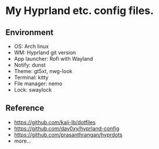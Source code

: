 # My Hyprland etc. config files.

## Environment

* OS: Arch linux
* WM: Hyprland git version
* App launcher: Rofi with Wayland
* Notify: dunst
* Theme: gt5xt, nwg-look
* Terminal: kitty
* File manager: nemo
* Lock: swaylock

## Reference

* https://github.com/kaii-lb/dotfiles
* https://github.com/day0xy/hyprland-config
* https://github.com/prasanthrangan/hyprdots
* more...
